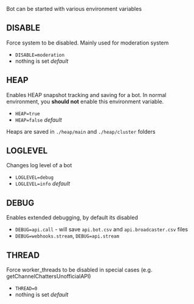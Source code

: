 Bot can be started with various environment variables

## DISABLE

Force system to be disabled. Mainly used for moderation system

- `DISABLE=moderation`
- nothing is set *default*

## HEAP

Enables HEAP snapshot tracking and saving for a bot. In normal environment,
you **should not** enable this environment variable.

- `HEAP=true`
- `HEAP=false` *default*

Heaps are saved in `./heap/main` and `./heap/cluster` folders

## LOGLEVEL

Changes log level of a bot

- `LOGLEVEL=debug`
- `LOGLEVEL=info` *default*

## DEBUG

Enables extended debugging, by default its disabled

- `DEBUG=api.call` - will save `api.bot.csv` and `api.broadcaster.csv` files
- `DEBUG=webhooks.stream`, `DEBUG=api.stream`

## THREAD

Force worker_threads to be disabled in special cases (e.g. getChannelChattersUnofficialAPI)

- `THREAD=0`
- nothing is set *default*